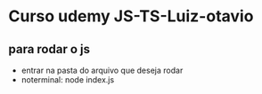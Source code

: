 # Curso udemy JS-TS-Luiz-otavio

## para rodar o js

- entrar na pasta do arquivo que deseja rodar
- noterminal: node index.js
